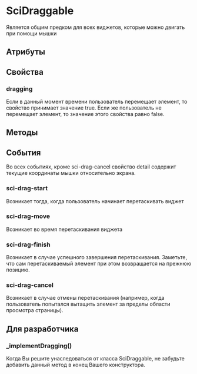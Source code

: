 # SciDraggable

Является общим предком для всех виджетов, которые можно двигать при помощи мышки

## Атрибуты

## Свойства

### dragging

Если в данный момент времени пользователь перемещает элемент, то свойство принимает значение true. Если же
пользователь не перемещает элемент, то значение этого свойства равно false.

## Методы

## События

Во всех событиях, кроме sci-drag-cancel свойство detail содержит текущие координаты мышки относительно экрана.

### sci-drag-start

Возникает тогда, когда пользователь начинает перетаскивать виджет

### sci-drag-move

Возникает во время перетаскивания виджета

### sci-drag-finish

Возникает в случае успешного завершения перетаскивания. Заметьте, что сам перетаскиваемый элемент при этом возвращается
на прежнюю позицию.

### sci-drag-cancel

Возникает в случае отмены перетаскивания (например, когда пользователь попытался вытащить элемент за пределы области
просмотра страницы).

## Для разработчика

### _implementDragging()

Когда Вы решите унаследоваться от класса SciDraggable, не забудьте добавить данный метод в конец Вашего конструктора.